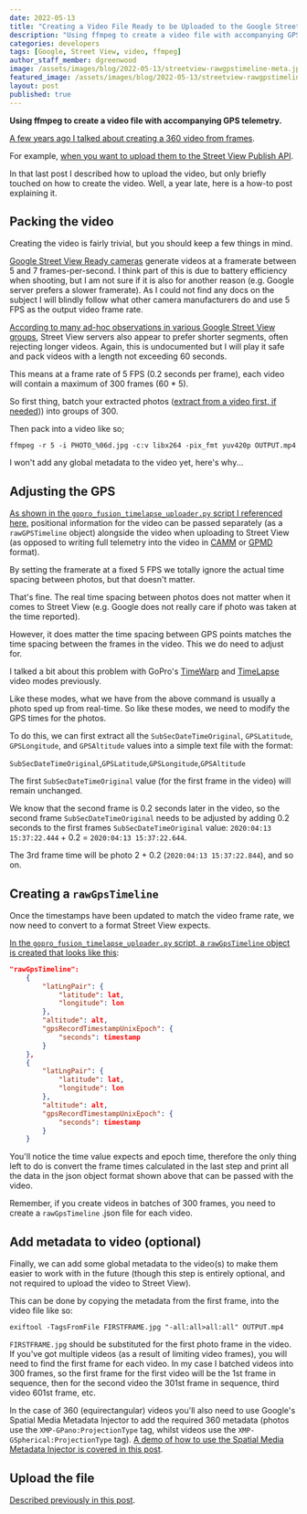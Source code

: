 ```yaml
---
date: 2022-05-13
title: "Creating a Video File Ready to be Uploaded to the Google Street View API"
description: "Using ffmpeg to create a video file with accompanying GPS telemetry."
categories: developers
tags: [Google, Street View, video, ffmpeg]
author_staff_member: dgreenwood
image: /assets/images/blog/2022-05-13/streetview-rawgpstimeline-meta.jpg
featured_image: /assets/images/blog/2022-05-13/streetview-rawgpstimeline-sm.jpg
layout: post
published: true
---
```


**Using ffmpeg to create a video file with accompanying GPS telemetry.**

[A few years ago I talked about creating a 360 video from frames](/blog/2021/turn-360-photos-into-360-video).

For example, [when you want to upload them to the Street View Publish API](/blog/2021/upload-video-street-view-publish-api).

In that last post I described how to upload the video, but only briefly touched on how to create the video. Well, a year late, here is a how-to post explaining it.

## Packing the video

Creating the video is fairly trivial, but you should keep a few things in mind.

[Google Street View Ready cameras](https://www.google.com/streetview/contacts-tools/) generate videos at a framerate between 5 and 7 frames-per-second. I think part of this is due to battery efficiency when shooting, but I am not sure if it is also for another reason (e.g. Google server prefers a slower framerate). As I could not find any docs on the subject I will blindly follow what other camera manufacturers do and use 5 FPS as the output video frame rate.

[According to many ad-hoc observations in various Google Street View groups](https://www.facebook.com/groups/366117726774216), Street View servers also appear to prefer shorter segments, often rejecting longer videos. Again, this is undocumented but I will play it safe and pack videos with a length not exceeding 60 seconds. 

This means at a frame rate of 5 FPS (0.2 seconds per frame), each video will contain a maximum of 300 frames (60 * 5).

So first thing, batch your extracted photos ([extract from a video first, if needed](/blog/2021/turn-360-video-into-timelapse-images-part-1))) into groups of 300.

Then pack into a video like so;

```shell
ffmpeg -r 5 -i PHOTO_%06d.jpg -c:v libx264 -pix_fmt yuv420p OUTPUT.mp4
```

I won't add any global metadata to the video yet, here's why...

## Adjusting the GPS

[As shown in the `gopro_fusion_timelapse_uploader.py` script I referenced here](/blog/2021/upload-video-street-view-publish-api),  positional information for the video can be passed separately (as a `rawGPSTimeline` object) alongside the video when uploading to Street View (as opposed to writing full telemetry into the video in [CAMM](https://developers.google.com/streetview/publish/camm-spec) or [GPMD](https://github.com/gopro/gpmf-parser) format).

By setting the framerate at a fixed 5 FPS we totally ignore the actual time spacing between photos, but that doesn't matter.

That's fine. The real time spacing between photos does not matter when it comes to Street View (e.g. Google does not really care if photo was taken at the time reported).

However, it does matter the time spacing between GPS points matches the time spacing between the frames in the video. This we do need to adjust for.

I talked a bit about this problem with GoPro's [TimeWarp](/blog/2022/turn-gopro-timewarp-video-into-timelapse-images) and [TimeLapse](/blog/2022/turn-gopro-timelapse-video-into-timelapse-images) video modes previously.

Like these modes, what we have from the above command is usually a photo sped up from real-time. So like these modes, we need to modify the GPS times for the photos.

To do this, we can first extract all the `SubSecDateTimeOriginal`, `GPSLatitude`, `GPSLongitude`, and `GPSAltitude` values into a simple text file with the format:

`SubSecDateTimeOriginal`,`GPSLatitude`,`GPSLongitude`,`GPSAltitude`

The first `SubSecDateTimeOriginal` value (for the first frame in the video) will remain unchanged.

We know that the second frame is 0.2 seconds later in the video, so the second frame `SubSecDateTimeOriginal` needs to be adjusted by adding 0.2 seconds to the first frames `SubSecDateTimeOriginal` value: `2020:04:13 15:37:22.444` + 0.2 = `2020:04:13 15:37:22.644`. 

The 3rd frame time will be photo 2 + 0.2 (`2020:04:13 15:37:22.844`), and so on.

## Creating a `rawGpsTimeline`

Once the timestamps have been updated to match the video frame rate, we now need to convert to a format Street View expects.

[In the `gopro_fusion_timelapse_uploader.py` script, a `rawGpsTimeline` object is created that looks like this](https://github.com/smarquardt/samples-for-svpub/blob/master/video_upload/gopro_fusion_timelapse_uploader.py#L309):


```json
"rawGpsTimeline": 
	{
		"latLngPair": {	
			"latitude": lat,
			"longitude": lon
		},
		"altitude": alt,
		"gpsRecordTimestampUnixEpoch": {
			"seconds": timestamp
		}
	},
	{
		"latLngPair": {	
			"latitude": lat,
			"longitude": lon
		},
		"altitude": alt,
		"gpsRecordTimestampUnixEpoch": {
			"seconds": timestamp
		}
	}
```

You'll notice the time value expects and epoch time, therefore the only thing left to do is convert the frame times calculated in the last step and print all the data in the json object format shown above that can be passed with the video.

Remember, if you create videos in batches of 300 frames, you need to create a `rawGpsTimeline` .json file for each video.

## Add metadata to video (optional)

Finally, we can add some global metadata to the video(s) to make them easier to work with in the future (though this step is entirely optional, and not required to upload the video to Street View).

This can be done by copying the metadata from the first frame, into the video file like so:

```shell
exiftool -TagsFromFile FIRSTFRAME.jpg "-all:all>all:all" OUTPUT.mp4
```

`FIRSTFRAME.jpg` should be substituted for the first photo frame in the video. If you've got multiple videos (as a result of limiting video frames), you will need to find the first frame for each video. In my case I batched videos into 300 frames, so the first frame for the first video will be the 1st frame in sequence, then for the second video the 301st frame in sequence, third video 601st frame, etc.

In the case of 360 (equirectangular) videos you'll also need to use Google's Spatial Media Metadata Injector to add the required 360 metadata (photos use the `XMP-GPano:ProjectionType` tag, whilst videos use the `XMP-GSpherical:ProjectionType` tag). [A demo of how to use the Spatial Media Metadata Injector is covered in this post](/blog/2021/introduction-to-xmp-namespaces).

## Upload the file

[Described previously in this post](/blog/2021/upload-video-street-view-publish-api).